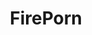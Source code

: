 ---
title: FirePorn
crosslinks:
- PornOverlords
- livven
- HistoryPorn
- ImaginaryElementals
- ImaginaryVikings
- woahdude
- pics
---